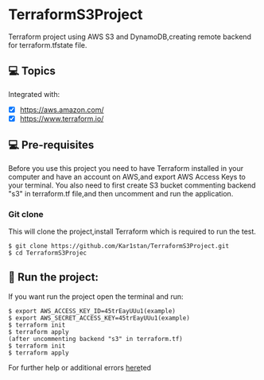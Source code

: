 # TerraformS3Project
Terraform project using AWS S3 and DynamoDB,creating remote backend for terraform.tfstate file.

## 💻 Topics

Integrated with:

- [x] https://aws.amazon.com/
- [x] https://www.terraform.io/
      
## 💻 Pre-requisites

Before you use this project you need to have Terraform installed in your computer and have an account on AWS,and export AWS Access Keys to your terminal.
You also need to first create S3 bucket commenting backend "s3" in terraform.tf file,and then uncomment and run  the application.

### Git clone
This will clone the project,install Terraform which is required to run the test.
```
$ git clone https://github.com/Kar1stan/TerraformS3Project.git
$ cd TerraformS3Projec
```

## 🚀 Run the project: 
If you want run the project open the terminal and run: 
```
$ export AWS_ACCESS_KEY_ID=45trEayUUu1(example)
$ export AWS_SECRET_ACCESS_KEY=45trEayUUu1(example)
$ terraform init
$ terraform apply
(after uncommenting backend "s3" in terraform.tf)
$ terraform init
$ terraform apply

```
For further help or additional errors [here]([https://webdriver.io/docs/gettingstarted](https://developer.hashicorp.com/terraform/tutorials/aws-get-star))ted
